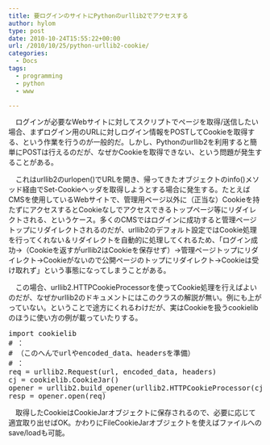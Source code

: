 ```yaml
---
title: 要ログインのサイトにPythonのurllib2でアクセスする
author: hylom
type: post
date: 2010-10-24T15:55:22+00:00
url: /2010/10/25/python-urllib2-cookie/
categories:
  - Docs
tags:
  - programming
  - python
  - www

---
```

　ログインが必要なWebサイトに対してスクリプトでページを取得/送信したい場合、まずログイン用のURLに対しログイン情報をPOSTしてCookieを取得する、という作業を行うのが一般的だ。しかし、Pythonのurllib2を利用すると簡単にPOSTは行えるのだが、なぜかCookieを取得できない、という問題が発生することがある。

　これはurllib2のurlopen()でURLを開き、帰ってきたオブジェクトのinfo()メソッド経由でSet-Cookieヘッダを取得しようとする場合に発生する。たとえばCMSを使用しているWebサイトで、管理用ページ以外に（正当な）Cookieを持たずにアクセスするとCookieなしでアクセスできるトップページ等にリダイレクトされる、というケース。多くのCMSではログインに成功すると管理ページトップにリダイレクトされるのだが、urllib2のデフォルト設定ではCookie処理を行ってくれない＆リダイレクトを自動的に処理してくれるため、「ログイン成功→（Cookieを返すがurllib2はCookieを保存せず）→管理ページトップにリダイレクト→Cookieがないので公開ページのトップにリダイレクト→Cookieは受け取れず」という事態になってしまうことがある。

　この場合、urllib2.HTTPCookieProcessorを使ってCookie処理を行えばよいのだが、なぜかurllib2のドキュメントにはこのクラスの解説が無い。例にも上がっていない。ということで途方にくれるわけだが、実はCookieを扱うcookielibのほうに使い方の例が載っていたりする。

<pre class="code">import cookielib
# ： 
# （このへんでurlやencoded_data、headersを準備）
# ：
req = urllib2.Request(url, encoded_data, headers)
cj = cookielib.CookieJar()
opener = urllib2.build_opener(urllib2.HTTPCookieProcessor(cj))
resp = opener.open(req)
</pre>

　取得したCookieはCookieJarオブジェクトに保存されるので、必要に応じて適宜取り出せばOK。かわりにFileCookieJarオブジェクトを使えばファイルへのsave/loadも可能。
